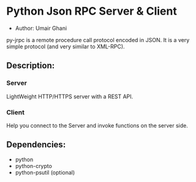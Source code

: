 # Python Json RPC Server & Client
* Author: Umair Ghani

py-jrpc is a remote procedure call protocol encoded in JSON. It is a very simple protocol (and very similar to XML-RPC).

## Description:
### Server
LightWeight HTTP/HTTPS server with a REST API.

### Client
Help you connect to the Server and invoke functions on the server side.

## Dependencies:
* python
* python-crypto
* python-psutil (optional)
